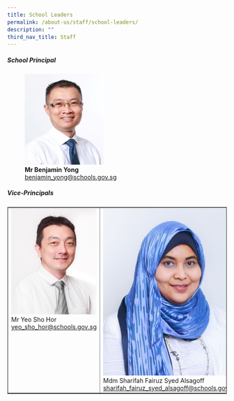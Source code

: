 ```yaml
---
title: School Leaders
permalink: /about-us/staff/school-leaders/
description: ""
third_nav_title: Staff
---
```

##### **School Principal**

<figure style="width:60%">

<img style="width:60%" src="/images/benjaminyong.jpg">

<figcaption> <strong> Mr Benjamin Yong </strong> 
<br><a href="mailto:benjamin_yong@schools.gov.sg">benjamin_yong@schools.gov.sg</a></figcaption>

</figure>

##### **Vice-Principals**

<table border="1" cellspacing="0" style="table-layout: fixed; width: 100%;" class="tg">
  <tbody><tr>
    <td style="width:100%; vertical-align: top;">
      <img style="width:100%;" alt="Mr Yeo Sho Hor" src="/images/yeoshohor.jpg"><br>
      Mr Yeo Sho Hor<br>
      <a href="mailto:yeo_sho_hor@schools.gov.sg">yeo_sho_hor@schools.gov.sg</a>
    </td>
    <td style="width:100%; vertical-align: top;">
      <img style="width:100%;" alt="Mdm Sharifah Fairuz Syed Alsagoff" src="/images/sharifahfairuz.jpg"><br>
      Mdm Sharifah Fairuz Syed Alsagoff<br>
      <a href="mailto:sharifah_fairuz_syed_alsagoff@schools.gov.sg">sharifah_fairuz_syed_alsagoff@schools.gov.sg</a>
    </td>
    <td style="width:100%; vertical-align: top;">
      <img style="width:100%;" alt="Mr Chua Kok Seng" src="/images/mr%20chua%20kok%20seng%20passport%20size.jpg"><br>
      Mr Chua Kok Seng<br>
      <a href="mailto:chua_kok_seng@schools.gov.sg">chua_kok_seng@schools.gov.sg</a>
    </td>
  </tr>
</tbody></table>

